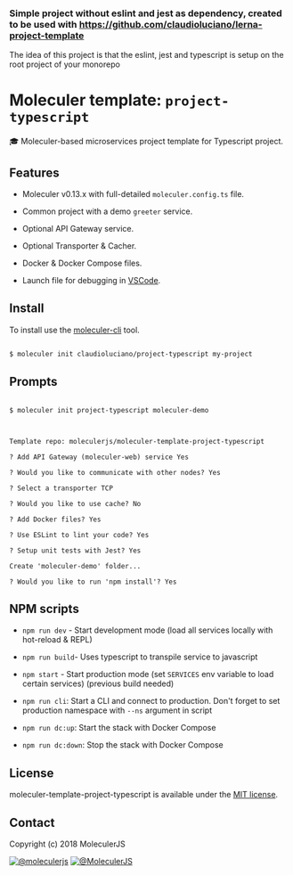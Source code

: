 ### Simple project without eslint and jest as dependency, created to be used with https://github.com/claudioluciano/lerna-project-template
The idea of this project is that the eslint, jest and typescript is setup on the root project of your monorepo

# Moleculer template: `project-typescript`

  

:mortar_board: Moleculer-based microservices project template for Typescript project.

  

## Features

  

- Moleculer v0.13.x with full-detailed `moleculer.config.ts` file.

- Common project with a demo `greeter` service.

- Optional API Gateway service.

- Optional Transporter & Cacher.

- Docker & Docker Compose files.

- Launch file for debugging in [VSCode](https://code.visualstudio.com/).

  

## Install

  

To install use the [moleculer-cli](https://github.com/moleculerjs/moleculer-cli) tool.

  

```bash

$ moleculer init claudioluciano/project-typescript my-project

```

  

## Prompts

  

```

$ moleculer init project-typescript moleculer-demo

  

Template repo: moleculerjs/moleculer-template-project-typescript

? Add API Gateway (moleculer-web) service Yes

? Would you like to communicate with other nodes? Yes

? Select a transporter TCP

? Would you like to use cache? No

? Add Docker files? Yes

? Use ESLint to lint your code? Yes

? Setup unit tests with Jest? Yes

Create 'moleculer-demo' folder...

? Would you like to run 'npm install'? Yes

```

  

## NPM scripts

  

-  `npm run dev` - Start development mode (load all services locally with hot-reload & REPL)

-  `npm run build`- Uses typescript to transpile service to javascript

-  `npm start` - Start production mode (set `SERVICES` env variable to load certain services) (previous build needed)

-  `npm run cli`: Start a CLI and connect to production. Don't forget to set production namespace with `--ns` argument in script

-  `npm run dc:up`: Start the stack with Docker Compose

-  `npm run dc:down`: Stop the stack with Docker Compose

  

## License

  

moleculer-template-project-typescript is available under the [MIT license](https://tldrlegal.com/license/mit-license).

  

## Contact

  

Copyright (c) 2018 MoleculerJS

  

[![@moleculerjs](https://img.shields.io/badge/github-moleculerjs-green.svg)](https://github.com/moleculerjs)  [![@MoleculerJS](https://img.shields.io/badge/twitter-MoleculerJS-blue.svg)](https://twitter.com/MoleculerJS)
